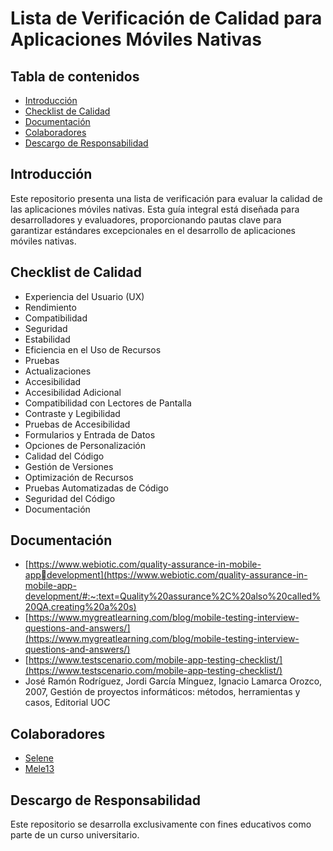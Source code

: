 # Lista de Verificación de Calidad para Aplicaciones Móviles Nativas

## Tabla de contenidos
- [Introducción](#introducción)
- [Checklist de Calidad](#checklist-de-calidad)
- [Documentación](#documentación)
- [Colaboradores](#colaboradores)
- [Descargo de Responsabilidad](#descargo-de-responsabilidad)
  
## Introducción
Este repositorio presenta una lista de verificación para evaluar la calidad de las aplicaciones móviles nativas. Esta guía integral está diseñada para desarrolladores y evaluadores, proporcionando pautas clave para garantizar estándares excepcionales en el desarrollo de aplicaciones móviles nativas.

## Checklist de Calidad
- Experiencia del Usuario (UX)
- Rendimiento
- Compatibilidad
- Seguridad
- Estabilidad
- Eficiencia en el Uso de Recursos
- Pruebas
- Actualizaciones
- Accesibilidad
- Accesibilidad Adicional
- Compatibilidad con Lectores de Pantalla
- Contraste y Legibilidad
- Pruebas de Accesibilidad
- Formularios y Entrada de Datos
- Opciones de Personalización
- Calidad del Código
- Gestión de Versiones
- Optimización de Recursos
- Pruebas Automatizadas de Código
- Seguridad del Código
- Documentación

## Documentación
- [https://www.webiotic.com/quality-assurance-in-mobile-appdevelopment](https://www.webiotic.com/quality-assurance-in-mobile-app-development/#:~:text=Quality%20assurance%2C%20also%20called%20QA,creating%20a%20s)
- [https://www.mygreatlearning.com/blog/mobile-testing-interview-questions-and-answers/](https://www.mygreatlearning.com/blog/mobile-testing-interview-questions-and-answers/)
- [https://www.testscenario.com/mobile-app-testing-checklist/](https://www.testscenario.com/mobile-app-testing-checklist/)
- José Ramón Rodríguez, Jordi García Mínguez, Ignacio Lamarca Orozco, 2007, Gestión de proyectos informáticos: métodos, herramientas y casos, Editorial UOC

## Colaboradores
- [Selene](https://github.com/SeleneGonzalezCurbelo)
- [Mele13](https://github.com/mele13)

## Descargo de Responsabilidad
Este repositorio se desarrolla exclusivamente con fines educativos como parte de un curso universitario.
